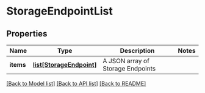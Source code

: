 # StorageEndpointList

## Properties
Name | Type | Description | Notes
------------ | ------------- | ------------- | -------------
**items** | [**list[StorageEndpoint]**](StorageEndpoint.md) | A JSON array of Storage Endpoints | 

[[Back to Model list]](../README.md#documentation-for-models) [[Back to API list]](../README.md#documentation-for-api-endpoints) [[Back to README]](../README.md)

